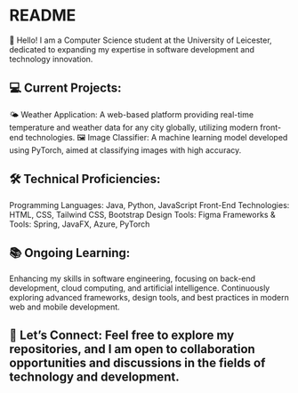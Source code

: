 # README
👋 Hello! I am a Computer Science student at the University of Leicester, dedicated to expanding my expertise in software development and technology innovation.

## 💻 Current Projects:
🌤 Weather Application: A web-based platform providing real-time temperature and weather data for any city globally, utilizing modern front-end technologies.
🖼️ Image Classifier: A machine learning model developed using PyTorch, aimed at classifying images with high accuracy.

## 🛠 Technical Proficiencies:
Programming Languages: Java, Python, JavaScript
Front-End Technologies: HTML, CSS, Tailwind CSS, Bootstrap
Design Tools: Figma
Frameworks & Tools: Spring, JavaFX, Azure, PyTorch

## 📚 Ongoing Learning:
Enhancing my skills in software engineering, focusing on back-end development, cloud computing, and artificial intelligence.
Continuously exploring advanced frameworks, design tools, and best practices in modern web and mobile development.

## 🔗 Let’s Connect: Feel free to explore my repositories, and I am open to collaboration opportunities and discussions in the fields of technology and development.
